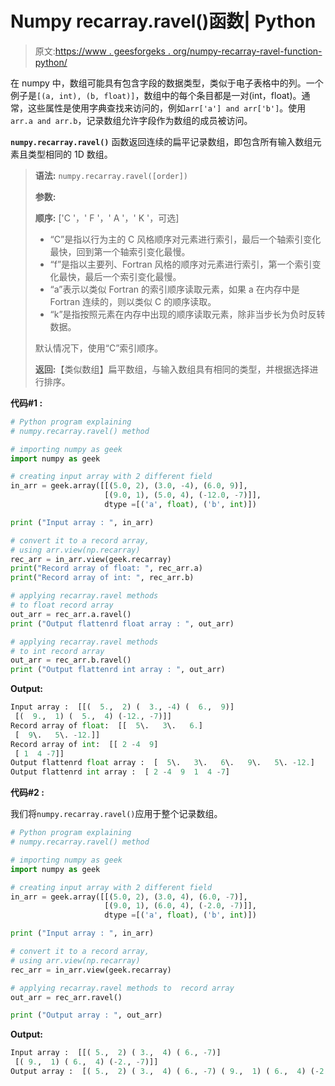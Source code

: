 # Numpy recarray.ravel()函数| Python

> 原文:[https://www . geesforgeks . org/numpy-recarray-ravel-function-python/](https://www.geeksforgeeks.org/numpy-recarray-ravel-function-python/)

在 numpy 中，数组可能具有包含字段的数据类型，类似于电子表格中的列。一个例子是`[(a, int), (b, float)]`，数组中的每个条目都是一对(int，float)。通常，这些属性是使用字典查找来访问的，例如`arr['a'] and arr['b']`。使用`arr.a and arr.b`，记录数组允许字段作为数组的成员被访问。

**`numpy.recarray.ravel()`** 函数返回连续的扁平记录数组，即包含所有输入数组元素且类型相同的 1D 数组。

> **语法:** `numpy.recarray.ravel([order])`
> 
> **参数:**
> 
> **顺序:** ['C '，' F '，' A '，' K '，可选]
> 
> *   “C”是指以行为主的 C 风格顺序对元素进行索引，最后一个轴索引变化最快，回到第一个轴索引变化最慢。
> *   “f”是指以主要列、Fortran 风格的顺序对元素进行索引，第一个索引变化最快，最后一个索引变化最慢。
> *   “a”表示以类似 Fortran 的索引顺序读取元素，如果 a 在内存中是 Fortran 连续的，则以类似 C 的顺序读取。
> *   “k”是指按照元素在内存中出现的顺序读取元素，除非当步长为负时反转数据。
> 
> 默认情况下，使用“C”索引顺序。
> 
> **返回:**【类似数组】扁平数组，与输入数组具有相同的类型，并根据选择进行排序。

**代码#1 :**

```py
# Python program explaining
# numpy.recarray.ravel() method 

# importing numpy as geek
import numpy as geek

# creating input array with 2 different field 
in_arr = geek.array([[(5.0, 2), (3.0, -4), (6.0, 9)],
                     [(9.0, 1), (5.0, 4), (-12.0, -7)]],
                     dtype =[('a', float), ('b', int)])

print ("Input array : ", in_arr)

# convert it to a record array,
# using arr.view(np.recarray)
rec_arr = in_arr.view(geek.recarray)
print("Record array of float: ", rec_arr.a)
print("Record array of int: ", rec_arr.b)

# applying recarray.ravel methods
# to float record array 
out_arr = rec_arr.a.ravel()
print ("Output flattenrd float array : ", out_arr) 

# applying recarray.ravel methods
# to int record array 
out_arr = rec_arr.b.ravel()
print ("Output flattenrd int array : ", out_arr) 
```

**Output:**

```py
Input array :  [[(  5.,  2) (  3., -4) (  6.,  9)]
 [(  9.,  1) (  5.,  4) (-12., -7)]]
Record array of float:  [[  5\.   3\.   6.]
 [  9\.   5\. -12.]]
Record array of int:  [[ 2 -4  9]
 [ 1  4 -7]]
Output flattenrd float array :  [  5\.   3\.   6\.   9\.   5\. -12.]
Output flattenrd int array :  [ 2 -4  9  1  4 -7]

```

**代码#2 :**

我们将`numpy.recarray.ravel()`应用于整个记录数组。

```py
# Python program explaining
# numpy.recarray.ravel() method 

# importing numpy as geek
import numpy as geek

# creating input array with 2 different field 
in_arr = geek.array([[(5.0, 2), (3.0, 4), (6.0, -7)],
                     [(9.0, 1), (6.0, 4), (-2.0, -7)]],
                     dtype =[('a', float), ('b', int)])

print ("Input array : ", in_arr)

# convert it to a record array, 
# using arr.view(np.recarray)
rec_arr = in_arr.view(geek.recarray)

# applying recarray.ravel methods to  record array
out_arr = rec_arr.ravel()

print ("Output array : ", out_arr)
```

**Output:**

```py
Input array :  [[( 5.,  2) ( 3.,  4) ( 6., -7)]
 [( 9.,  1) ( 6.,  4) (-2., -7)]]
Output array :  [( 5.,  2) ( 3.,  4) ( 6., -7) ( 9.,  1) ( 6.,  4) (-2., -7)]

```
